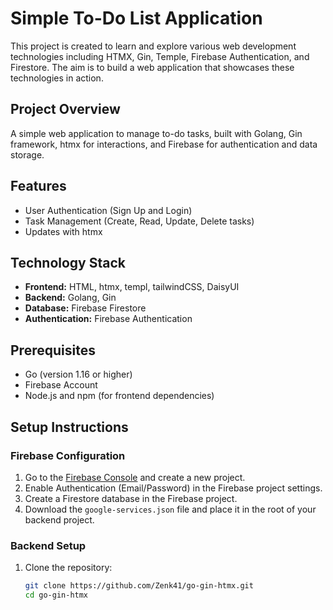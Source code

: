 # Simple To-Do List Application

This project is created to learn and explore various web development technologies including HTMX, Gin, Temple, Firebase Authentication, and Firestore. The aim is to build a web application that showcases these technologies in action.

## Project Overview

A simple web application to manage to-do tasks, built with Golang, Gin framework, htmx for interactions, and Firebase for authentication and data storage.

## Features

- User Authentication (Sign Up and Login)
- Task Management (Create, Read, Update, Delete tasks)
- Updates with htmx

## Technology Stack

- **Frontend:** HTML, htmx, templ, tailwindCSS, DaisyUI
- **Backend:** Golang, Gin
- **Database:** Firebase Firestore
- **Authentication:** Firebase Authentication

## Prerequisites

- Go (version 1.16 or higher)
- Firebase Account
- Node.js and npm (for frontend dependencies)

## Setup Instructions

### Firebase Configuration

1. Go to the [Firebase Console](https://console.firebase.google.com/) and create a new project.
2. Enable Authentication (Email/Password) in the Firebase project settings.
3. Create a Firestore database in the Firebase project.
4. Download the `google-services.json` file and place it in the root of your backend project.

### Backend Setup

1. Clone the repository:
   ```bash
   git clone https://github.com/Zenk41/go-gin-htmx.git
   cd go-gin-htmx

